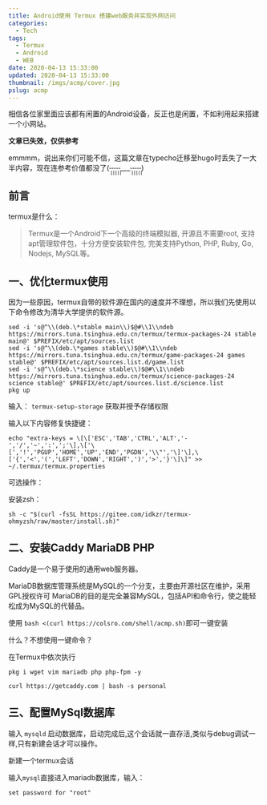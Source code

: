 ```yaml
---
title: Android使用 Termux 搭建web服务并实现外网访问
categories:
  - Tech
tags:
  - Termux
  - Android
  - WEB
date: 2020-04-13 15:33:00
updated: 2020-04-13 15:33:00
thumbnail: /imgs/acmp/cover.jpg
pslug: acmp
---
```

相信各位家里面应该都有闲置的Android设备，反正也是闲置，不如利用起来搭建一个小网站。

<!--more-->

**文章已失效，仅供参考**

emmmm，说出来你们可能不信，这篇文章在typecho迁移至hugo时丢失了一大半内容，现在连参考价值都没了(-̩̩̩-̩̩̩-̩̩̩-̩̩̩-̩̩̩___-̩̩̩-̩̩̩-̩̩̩-̩̩̩-̩̩̩)

## 前言

termux是什么：

> Termux是一个Android下一个高级的终端模拟器, 开源且不需要root, 支持apt管理软件包，十分方便安装软件包, 完美支持Python, PHP, Ruby, Go, Nodejs, MySQL等。

## 一、优化termux使用

因为一些原因，termux自带的软件源在国内的速度并不理想，所以我们先使用以下命令修改为清华大学提供的软件源。

```
sed -i 's@^\\(deb.\*stable main\\)$@#\\1\\ndeb https://mirrors.tuna.tsinghua.edu.cn/termux/termux-packages-24 stable main@' $PREFIX/etc/apt/sources.list  
sed -i 's@^\\(deb.\*games stable\\)$@#\\1\\ndeb https://mirrors.tuna.tsinghua.edu.cn/termux/game-packages-24 games stable@' $PREFIX/etc/apt/sources.list.d/game.list  
sed -i 's@^\\(deb.\*science stable\\)$@#\\1\\ndeb https://mirrors.tuna.tsinghua.edu.cn/termux/science-packages-24 science stable@' $PREFIX/etc/apt/sources.list.d/science.list  
pkg up  
```

输入： `termux-setup-storage` 获取并授予存储权限

输入以下内容修复快捷键：

```
echo "extra-keys = \[\['ESC','TAB','CTRL','ALT','-','/','~',':',';'\],\['\[','!','PGUP','HOME','UP','END','PGDN','\\"','\]'\],\['{','<','(','LEFT','DOWN','RIGHT',')','>','}'\]\]" >> ~/.termux/termux.properties  
```

可选操作：

安装zsh：

```
sh -c "$(curl -fsSL https://gitee.com/idkzr/termux-ohmyzsh/raw/master/install.sh)"  
```

## 二、安装Caddy MariaDB PHP

Caddy是一个易于使用的通用web服务器。

MariaDB数据库管理系统是MySQL的一个分支，主要由开源社区在维护，采用GPL授权许可 MariaDB的目的是完全兼容MySQL，包括API和命令行，使之能轻松成为MySQL的代替品。

使用 `bash <(curl https://colsro.com/shell/acmp.sh)`即可一键安装

什么？不想使用一键命令？

在Termux中依次执行

```
pkg i wget vim mariadb php php-fpm -y  
  
curl https://getcaddy.com | bash -s personal  
```

## 三、配置MySql数据库

输入 `mysqld` 启动数据库，启动完成后,这个会话就一直存活,类似与debug调试一样,只有新建会话才可以操作。

新建一个termux会话

输入`mysql`直接进入mariadb数据库，输入：

```mysql
set password for "root"
```
